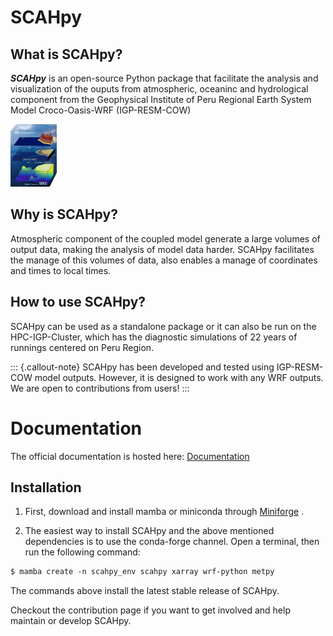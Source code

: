 # SCAHpy

## **What is SCAHpy?**

***SCAHpy*** is an open-source Python package that facilitate the analysis and visualization of the ouputs from atmospheric, oceaninc and hydrological component from the Geophysical Institute of Peru Regional Earth System Model Croco-Oasis-WRF (IGP-RESM-COW)

<img src="./docs/cow_model.jpg" height="100">

## **Why is SCAHpy?**

Atmospheric component of the coupled model generate a large volumes of output data, making the analysis of model data harder. SCAHpy facilitates the manage of this volumes of data, also enables a manage of coordinates and times to local times. 

## **How to use SCAHpy?**

SCAHpy can be used as a standalone package or it can also be run on the HPC-IGP-Cluster, which has the diagnostic simulations of 22 years of runnings centered on Peru Region. 

::: {.callout-note}
SCAHpy has been developed and tested using IGP-RESM-COW model outputs. However, it is designed to work with any WRF outputs. We are open to contributions from users!
:::


# Documentation

The official documentation is hosted here: [Documentation](https://fiorelacl.github.io/SCAHpy/)

## Installation

1. First, download and install mamba or miniconda through [Miniforge](https://github.com/conda-forge/miniforge) .

2. The easiest way to install SCAHpy and the above mentioned dependencies is to use the conda-forge channel. Open a terminal, then run the following command:

```default
$ mamba create -n scahpy_env scahpy xarray wrf-python metpy
```

The commands above install the latest stable release of SCAHpy.

Checkout the contribution page if you want to get involved and help maintain or develop SCAHpy.
